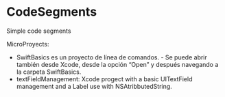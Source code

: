 # CodeSegments
Simple code segments

MicroProyects:

- SwiftBasics es un proyecto de línea de comandos.
        - Se puede abrir también desde Xcode, desde la opción “Open” y después navegando a la carpeta SwiftBasics.
- textFieldManagement: Xcode progect with a basic UITextField management and a Label use with NSAtribbutedString.
